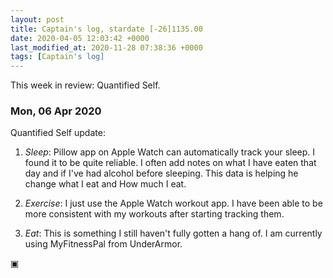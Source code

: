 ```yaml
---
layout: post
title: Captain's log, stardate [-26]1135.00
date: 2020-04-05 12:03:42 +0000
last_modified_at: 2020-11-28 07:38:36 +0000
tags: [Captain's log]
---
```


This week in review: Quantified Self.

<!-- more -->

### Mon, 06 Apr 2020

Quantified Self update:

1. *Sleep*: Pillow app on Apple Watch can automatically track your sleep. I found
it to be quite reliable. I often add notes on what I have eaten that day and if
I've had alcohol before sleeping. This data is helping he change what I eat and
How much I eat.

2. *Exercise*: I just use the Apple Watch workout app. I have been able to be
more consistent with my workouts after starting tracking them.

3. *Eat*: This is something I still haven't fully gotten a hang of. I am currently
using MyFitnessPal from UnderArmor.

▣
